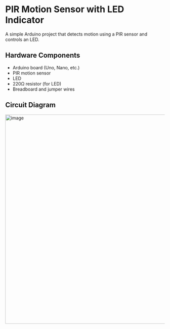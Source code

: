 # PIR Motion Sensor with LED Indicator

A simple Arduino project that detects motion using a PIR sensor and controls an LED.

## Hardware Components 
- Arduino board (Uno, Nano, etc.)
- PIR motion sensor
- LED
- 220Ω resistor (for LED)
- Breadboard and jumper wires

## Circuit Diagram 

<img width="824" height="661" alt="image" src="https://github.com/user-attachments/assets/6766f4ed-e03a-4afd-b784-d8208d6161ef" />
